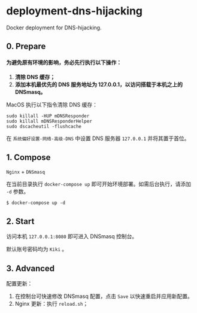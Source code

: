 # deployment-dns-hijacking
Docker deployment for DNS-hijacking.





## 0. Prepare

#### 为避免原有环境的影响，务必先行执行以下操作：

1. **清除 DNS 缓存；**
2. **添加本机最优先的 DNS 服务地址为 127.0.0.1，以访问搭载于本机之上的 DNSmasq。**



MacOS 执行以下指令清除 DNS 缓存： 

```shell
sudo killall -HUP mDNSResponder
sudo killall mDNSResponderHelper
sudo dscacheutil -flushcache
```

在 `系统偏好设置-网络-高级-DNS` 中设置 DNS 服务器 ` 127.0.0.1 ` 并将其置于首位。





## 1. Compose

 ` Nginx ` + `DNSmasq`

在当前目录执行  `docker-compose up`  即可开始环境部署。如需后台执行，请添加 `-d` 参数。

```shell
$ docker-compose up -d
```





## 2. Start

访问本机 `127.0.0.1:8080` 即可进入 DNSmasq 控制台。

 默认账号密码均为 `Kiki` 。





## 3. Advanced

配置更新：

1. 在控制台可快速修改 DNSmasq 配置，点击 `Save` 以快速重启并应用新配置。
2. Nginx 更新：执行 ` reload.sh `；

